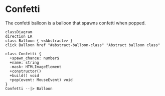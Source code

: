 # Confetti

The confetti balloon is a balloon that spawns confetti when popped.

```mermaid
classDiagram
direction LR
class Balloon { <<Abstract>> }
click Balloon href "#abstract-balloon-class" "Abstract balloon class"

class Confetti {
  +spawn_chance: number$
  +name: string
  -mask: HTMLImageElement
  +constructor()
  +build() void
  +pop(event: MouseEvent) void
}
Confetti --|> Balloon
```
